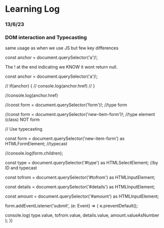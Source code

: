 # Learning Log

### 13/6/23

### DOM interaction and Typecasting

same usage as when we use JS but few key differences

const anchor = document.querySelector('a')!;

The ! at the end indicating we KNOW it wont return null.

const anchor = document.querySelector('a')!;

// if(anchor) {
//   console.log(anchor.href)
// }

//console.log(anchor.href)

//const form = document.querySelector('form')!;   //type form

//const form = document.querySelector('new-item-form')!;  //type element (class) NOT form

// Use typecasting

const form = document.querySelector('new-item-form') as HTMLFormElement; //typecast

//console.log(form.children);

const type = document.querySelector('#type') as HTMLSelectElement;    //by ID and typecast

const tofrom = document.querySelector('#tofrom') as HTMLInputElement;

const details = document.querySelector('#details') as HTMLInputElement;

const amount = document.querySelector('#amount') as HTMLInputElement;

form.addEventListener('submit', (e: Event) => {
  e.preventDefault();

  console.log(
    type.value,
    tofrom.value,
    details.value,
    amount.valueAsNumber
  );
})